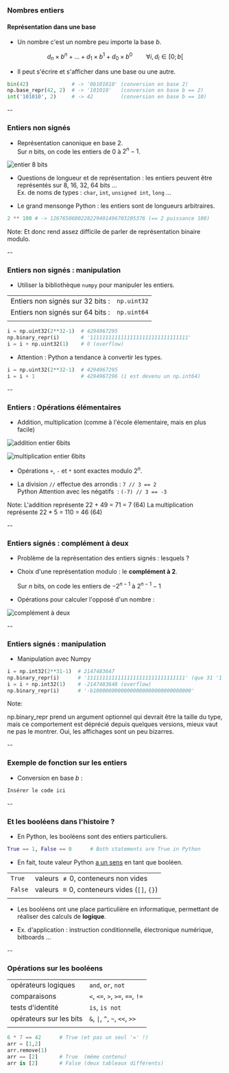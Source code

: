 ### Nombres entiers

#### Représentation dans une base

- Un nombre c'est un nombre peu importe la base $b$.

$$d_n \times b^n + \dots + d_1 \times b^1 + d_0 \times b^0 \qquad \forall i, d_i \in [0;b[$$

- Il peut s'écrire et s'afficher dans une base ou une autre.

```python
bin(42)              # -> '0b101010' (conversion en base 2)
np.base_repr(42, 2)  # -> '101010'   (conversion en base b == 2)
int('101010', 2)     # -> 42         (conversion en base b == 10)
```

--

### Entiers non signés

- Représentation canonique en base 2. \
  Sur $n$ bits, on code les entiers de $0$ à $2^{n}-1$.

![entier 8 bits](data/images/integer_repr.png)
  <!-- .element: class="stretch" style="max-width: 60%" -->

- Questions de longueur et de représentation : les entiers peuvent
  être représentés sur 8, 16, 32, 64 bits ... \
  Ex. de noms de types&nbsp;: `char`, `int`, `unsigned int`, `long` ...

- Le grand mensonge Python : les entiers sont de longueurs
  arbitraires.

```python
2 ** 100 # -> 1267650600228229401496703205376 (== 2 puissance 100)

```

Note:
Et donc rend assez difficile de parler de représentation binaire modulo.

--
### Entiers non signés : manipulation

- Utiliser la bibliothèque `numpy` pour manipuler les entiers.

|||
|-|-|
| Entiers non signés sur 32 bits : | `np.uint32` |
| Entiers non signés sur 64 bits : | `np.uint64`|
|||


```python
i = np.uint32(2**32-1)  # 4294967295
np.binary_repr(i)       # '11111111111111111111111111111111'
i = i + np.uint32(1)    # 0 (overflow)
```

- Attention : Python a tendance à convertir les types.

```python
i = np.uint32(2**32-1)  # 4294967295
i = i + 1               # 4294967296 (i est devenu un np.int64)
```

--
### Entiers : Opérations élémentaires

- Addition, multiplication (comme à l'école élementaire, mais en plus facile)

<div class="half">

![addition entier 6bits](data/images/integer_addition.png)
  <!-- .element: class="stretch" style="max-width: 80%; padding: 0px; margin:0px" -->

</div>

<div class="half">

![multiplication entier 6bits](data/images/integer_multiplication.png)
  <!-- .element: class="stretch" style="max-width: 85%; padding: 0px; margin:-10px" -->

</div>

- Opérations `+`, `-` et `*` sont exactes modulo $2^n$.

- La division `//` effectue des arrondis&nbsp;: `7 // 3 == 2`  \
  <span class="label">Python</span> Attention avec les négatifs &nbsp;: `(-7) // 3 == -3 `

Note:
L'addition représente 22 + 49 = 71 = 7 (64)
La multiplication représente 22 * 5 = 110 = 46 (64)

--

### Entiers signés : complément à deux

- Problème de la représentation des entiers signés : lesquels ?

- Choix d'une représentation modulo : le **complément à 2**.

  Sur $n$ bits, on code les entiers de $-2^{n-1}$ à $2^{n-1}-1$

- Opérations pour calculer l'opposé d'un nombre :

![complément à deux](data/images/integer_complement.png)
  <!-- .element: class="stretch" style="max-width: 100%" -->

--

### Entiers signés : manipulation

- Manipulation avec Numpy

```python
i = np.int32(2**31-1)  # 2147483647
np.binary_repr(i)      # '11111111111111111111111111111111' (que 31 '1')
i = i + np.int32(1)    # -2147483648 (overflow)
np.binary_repr(i)      # '-b10000000000000000000000000000000'
```

Note:

np.binary_repr prend un argument optionnel qui devrait être la taille
du type, mais ce comportement est déprécié depuis quelques versions,
mieux vaut ne pas le montrer. Oui, les affichages sont un peu bizarres.

--

### Exemple de fonction sur les entiers

- Conversion en base $b$ :

```python
Insérer le code ici
```

--

### Et les booléens dans l'histoire ?

- En Python, les booléens sont des entiers particuliers.

```python
True == 1, False == 0      # Both statements are True in Python
```

- En fait, toute valeur Python [a un sens](https://docs.python.org/3.7/library/stdtypes.html#truth-value-testing) en tant que booléen.

|||
|--|--|
|`True`|valeurs $\neq 0$, conteneurs non vides|
|`False`|valeurs $\equiv 0$, conteneurs vides (`[]`, `{}`)|
||||

- Les booléens ont une place particulière en informatique, permettant
  de réaliser des calculs de **logique**.

- Ex. d'application : instruction conditionnelle, électronique
  numérique, bitboards ...

--

### Opérations sur les booléens

|||
|--|--|
|opérateurs logiques    |`and`, `or`, `not`              |
|comparaisons           |`<`, `<=`, `>`, `>=`, `==`, `!=`|
|tests d'identité       |`is`, `is not`                  |
|opérateurs sur les bits|`&`, `\|`, `^`, `~`, `<<`, `>>`  |
||||


```python
6 * 7 == 42      # True (et pas un seul '=' !)
arr = [1,2]
arr.remove(1)
arr == [2]       # True  (même contenu)
arr is [2]       # False (deux tableaux différents)
```
